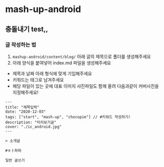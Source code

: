 # mash-up-android

## 충돌내기 test,,
### 글 작성하는 법

1. `mashup-android/content/blog/` 아래 글의 제목으로 폴더를 생성해주세요
2. 아래 양식을 붙여넣어 index.md 파일을 생성해주세요
  - 제목과 날짜 아래 형식에 맞게 기입해주세요
  - 키워드는 태그로 남겨주세요
  - 해당 파일이 있는 곳에 대표 이미지 사진파일도 함께 올려 다음과같이 커버사진을 지정해주세요!

```
---
title: "제목입력"
date: "2020-12-03"
tags: ["start", "mash-up", "chocopie"] // #키워드 작성하기!
description: "미리보기글"
cover: "./ic_android.jpg"
---

> 소개글

#ㅎㅏ하하

일반 글쓰기

```
